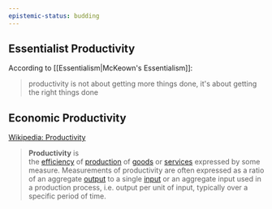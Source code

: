 ```yaml
---
epistemic-status: budding
---
```

## Essentialist Productivity

According to [[Essentialism|McKeown's Essentialism]]:

> productivity is not about getting more things done, it's about getting the right things done

## Economic Productivity

[Wikipedia: Productivity](https://en.wikipedia.org/wiki/Productivity)

> **Productivity** is the [efficiency](https://en.wikipedia.org/wiki/Efficiency "Efficiency") of [production](https://en.wikipedia.org/wiki/Production_(economics) "Production (economics)") of [goods](https://en.wikipedia.org/wiki/Goods "Goods") or [services](https://en.wikipedia.org/wiki/Service_(economics) "Service (economics)") expressed by some measure. Measurements of productivity are often expressed as a ratio of an aggregate [output](https://en.wikipedia.org/wiki/Output_(economics) "Output (economics)") to a single [input](https://en.wikipedia.org/wiki/Input_(economic) "Input (economic)") or an aggregate input used in a production process, i.e. output per unit of input, typically over a specific period of time.